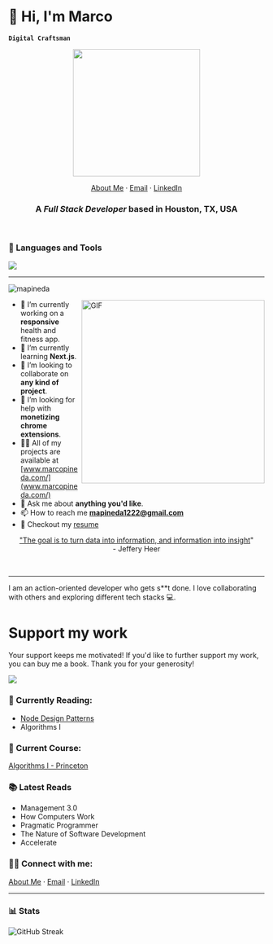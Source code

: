 # 👋 Hi, I'm Marco
**`Digital Craftsman`**
<div id="header" align="center">
  <img src="https://i.giphy.com/media/v1.Y2lkPTc5MGI3NjExcWljaGtzdDlhd3BoN2xveHJscHY5OTN0ZTh2bHduamxkdXk1d2FleSZlcD12MV9pbnRlcm5hbF9naWZfYnlfaWQmY3Q9Zw/bGgsc5mWoryfgKBx1u/giphy.gif" width="250"/>
</div>
<p align="center">
    <a href="https://www.marcopineda.com">About Me</a>
    ·
    <a href="mailto:me@marcopineda.com">Email</a>
    ·
    <a href="https://linkedin.com/in/pinedamarco">LinkedIn</a>
</p>

<h3 align="center">A <i>Full Stack Developer</i> based in Houston, TX, USA</h3>

<br/>

### 🧰 Languages and Tools

<p align="left"> <a href="https://skillicons.dev" target="_blank" rel="noreferrer"> <img src="https://skillicons.dev/icons?i=nextjs,react,css,express,typescript,php,laravel,py,django,flask,git,js,mongodb,nodejs,postgres,sass,tailwind,bootstrap,postman,vscode,aws,angular,docker,mysql,nginx" /></a> 

<br/>

---

<!-- <p align="center">
<img href="https://codetime.dev" alt="CodeTime Badge" src="">
</p> -->

<p align="left"> <img src="https://komarev.com/ghpvc/?username=mapineda&label=Profile%20views&color=0e75b6&style=flat" alt="mapineda" /> </p>

<img align="right" alt="GIF" src="https://gh-uploads.s3.amazonaws.com/active-man-working-on-web-design.png" width="360px"/>


- 🔭 I’m currently working on a **responsive** health and fitness app.
- 🌱 I’m currently learning **Next.js**.
- 👯 I’m looking to collaborate on **any kind of project**.
- 🤝 I’m looking for help with **monetizing chrome extensions**.
- 👨‍💻 All of my projects are available at [www.marcopineda.com/](www.marcopineda.com/)
- 💬 Ask me about **anything you'd like**.
- 📫 How to reach me **mapineda1222@gmail.com**
- 📝 Checkout my [resume](https://drive.google.com/file/d/1-HCCdhbppp1e-UTnMboE10oc8mIMQtNt/view?usp=sharing)

<p align="center"><u>"The goal is to turn data into information, and information into insight</u>"<br> - Jeffery Heer</p>
<br/>

---

<p align="left">I am an action-oriented developer who gets s**t done. I love collaborating with others and exploring different tech stacks 💻. </p>

# Support my work

Your support keeps me motivated! If you'd like to further support my work, you can buy me a book. Thank you for your generosity!

<div>
  <a href="https://www.buymeacoffee.com/marcopineda"><img src="https://img.buymeacoffee.com/button-api/?text=Buy me a book&emoji=📖&slug=marcopineda&button_colour=5F7FFF&font_colour=ffffff&font_family=Cookie&outline_colour=000000&coffee_colour=FFDD00" /></a>
 </div>

### 📖 Currently Reading:

- [Node Design Patterns](https://a.co/d/iiZGEPl)
- Algorithms I

### 🎒 Current Course:

[Algorithms I - Princeton]()
 
### 📚 Latest Reads

- Management 3.0
- How Computers Work
- Pragmatic Programmer
- The Nature of Software Development
- Accelerate


### 🤙🏻 Connect with me:
<p align="left">
  <a href="https://www.marcopineda.com">About Me</a>
    ·
  <a href="mailto:me@marcopineda.com">Email</a>
    ·
  <a href="https://linkedin.com/in/pinedamarco">LinkedIn</a>
</p>

---

### 📊 Stats

<!-- ![Marco's GitHub stats](https://github-readme-stats.vercel.app/api?username=mapineda&show_icons=true&theme=gotham) -->

![GitHub Streak](https://streak-stats.demolab.com?user=mapineda&theme=gotham&border_radius=4.5)
